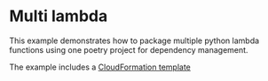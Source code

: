 # Multi lambda

This example demonstrates how to package multiple python lambda functions using one poetry project for dependency management.

The example includes a [CloudFormation template](./template.yaml)
